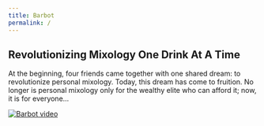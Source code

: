 ```yaml
---
title: Barbot
permalink: /
---
```


## Revolutionizing Mixology One Drink At A Time

At the beginning, four friends came together with one shared dream: to revolutionize personal mixology. Today, this dream has come to fruition. No longer is personal mixology only for the wealthy elite who can afford it; now, it is for everyone...

[![Barbot video](https://img.youtube.com/vi/NeJ8eXqiHQ0/0.jpg)](https://www.youtube.com/watch?v=NeJ8eXqiHQ0)